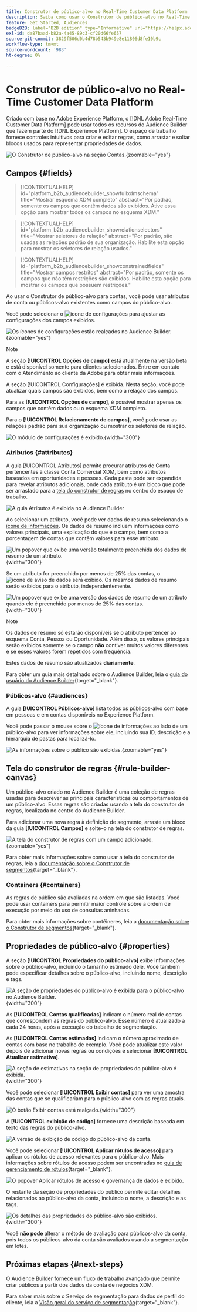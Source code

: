 ```yaml
---
title: Construtor de público-alvo no Real-Time Customer Data Platform
description: Saiba como usar o Construtor de público-alvo no Real-Time Customer Data Platform para criar públicos-alvo.
feature: Get Started, Audiences
badgeB2B: label="B2B edition" type="Informative" url="https://helpx.adobe.com/br/legal/product-descriptions/real-time-customer-data-platform-b2b-edition-prime-and-ultimate-packages.html newtab=true"
exl-id: da87baad-b82a-4a45-89c3-cf20d66fe657
source-git-commit: 3829f506d0b4d78b543b949e8e11806d8fe10b9c
workflow-type: tm+mt
source-wordcount: '983'
ht-degree: 0%

---
```


# Construtor de público-alvo no Real-Time Customer Data Platform

Criado com base no Adobe Experience Platform, o [!DNL Adobe Real-Time Customer Data Platform] pode usar todos os recursos do Audience Builder que fazem parte do [!DNL Experience Platform]. O espaço de trabalho fornece controles intuitivos para criar e editar regras, como arrastar e soltar blocos usados para representar propriedades de dados.

![O Construtor de público-alvo na seção Contas.](../assets/segmentation/audience-builder/audience-builder.png){zoomable="yes"}

## Campos {#fields}

>[!CONTEXTUALHELP]
>id="platform_b2b_audiencebuilder_showfullxdmschema"
>title="Mostrar esquema XDM completo"
>abstract="Por padrão, somente os campos que contêm dados são exibidos. Ative essa opção para mostrar todos os campos no esquema XDM."

>[!CONTEXTUALHELP]
>id="platform_b2b_audiencebuilder_showrelationselectors"
>title="Mostrar seletores de relação"
>abstract="Por padrão, são usadas as relações padrão de sua organização. Habilite esta opção para mostrar os seletores de relação usados."

>[!CONTEXTUALHELP]
>id="platform_b2b_audiencebuilder_showconstrainedfields"
>title="Mostrar campos restritos"
>abstract="Por padrão, somente os campos que não têm restrições são exibidos. Habilite esta opção para mostrar os campos que possuem restrições."

Ao usar o Construtor de público-alvo para contas, você pode usar atributos de conta ou públicos-alvo existentes como campos do público-alvo.

Você pode selecionar o ![ícone de configurações](../../images/icons/settings.png) para ajustar as configurações dos campos exibidos.

![Os ícones de configurações estão realçados no Audience Builder.](../assets/segmentation/audience-builder/select-settings.png){zoomable="yes"}

>[!NOTE]
>
>A seção **[!UICONTROL Opções de campo]** está atualmente na versão beta e está disponível somente para clientes selecionados. Entre em contato com o Atendimento ao cliente da Adobe para obter mais informações.

A seção [!UICONTROL Configurações] é exibida. Nesta seção, você pode atualizar quais campos são exibidos, bem como a relação dos campos.

Para as **[!UICONTROL Opções de campo]**, é possível mostrar apenas os campos que contêm dados ou o esquema XDM completo.

Para o **[!UICONTROL Relacionamento de campos]**, você pode usar as relações padrão para sua organização ou mostrar os seletores de relação.

![O módulo de configurações é exibido.](../assets/segmentation/audience-builder/settings.png){width="300"}

### Atributos {#attributes}

A guia [!UICONTROL Atributos] permite procurar atributos de Conta pertencentes à classe Conta Comercial XDM, bem como atributos baseados em oportunidades e pessoas. Cada pasta pode ser expandida para revelar atributos adicionais, onde cada atributo é um bloco que pode ser arrastado para a [tela do construtor de regras](#rule-builder-canvas) no centro do espaço de trabalho.

![A guia Atributos é exibida no Audience Builder](../assets/segmentation/audience-builder/attributes.png)

Ao selecionar um atributo, você pode ver dados de resumo selecionando o [ícone de informações](../../images/icons/info.png). Os dados de resumo incluem informações como valores principais, uma explicação do que é o campo, bem como a porcentagem de contas que contêm valores para esse atributo.

![Um popover que exibe uma versão totalmente preenchida dos dados de resumo de um atributo.](../assets/segmentation/audience-builder/full-summary-data.png){width="300"}

Se um atributo for preenchido por menos de 25% das contas, o ![ícone de aviso de dados](../../images/icons/data-notice.png) será exibido. Os mesmos dados de resumo serão exibidos para o atributo, independentemente.

![Um popover que exibe uma versão dos dados de resumo de um atributo quando ele é preenchido por menos de 25% das contas.](../assets/segmentation/audience-builder/empty-summary-data.png){width="300"}

>[!NOTE]
>
>Os dados de resumo só estarão disponíveis se o atributo pertencer ao esquema Conta, Pessoa ou Oportunidade. Além disso, os valores principais serão exibidos somente se o campo **não** contiver muitos valores diferentes e se esses valores forem repetidos com frequência.
>
>Estes dados de resumo são atualizados **diariamente**.

Para obter um guia mais detalhado sobre o Audience Builder, leia o [guia do usuário do Audience Builder](../../segmentation/ui/segment-builder.md){target="_blank"}.

### Públicos-alvo {#audiences}

A guia **[!UICONTROL Públicos-alvo]** lista todos os públicos-alvo com base em pessoas e em contas disponíveis no Experience Platform.

Você pode passar o mouse sobre o ![ícone de informações](../../images/icons/info.png) ao lado de um público-alvo para ver informações sobre ele, incluindo sua ID, descrição e a hierarquia de pastas para localizá-lo.

![As informações sobre o público são exibidas.](../assets/segmentation/audience-builder/audience-information.png){zoomable="yes"}

## Tela do construtor de regras {#rule-builder-canvas}

Um público-alvo criado no Audience Builder é uma coleção de regras usadas para descrever as principais características ou comportamentos de um público-alvo. Essas regras são criadas usando a tela do construtor de regras, localizada no centro do Audience Builder.

Para adicionar uma nova regra à definição de segmento, arraste um bloco da guia **[!UICONTROL Campos]** e solte-o na tela do construtor de regras.

![A tela do construtor de regras com um campo adicionado.](../assets/segmentation/audience-builder/added-field.png){zoomable="yes"}

Para obter mais informações sobre como usar a tela do construtor de regras, leia a [documentação sobre o Construtor de segmentos](../../segmentation/ui/segment-builder.md#rule-builder-canvas){target="_blank"}.

### Containers {#containers}

As regras de público são avaliadas na ordem em que são listadas. Você pode usar containers para permitir maior controle sobre a ordem de execução por meio do uso de consultas aninhadas.

Para obter mais informações sobre contêineres, leia a [documentação sobre o Construtor de segmentos](../../segmentation/ui/segment-builder.md#containers){target="_blank"}.

## Propriedades de público-alvo {#properties}

A seção **[!UICONTROL Propriedades do público-alvo]** exibe informações sobre o público-alvo, incluindo o tamanho estimado dele. Você também pode especificar detalhes sobre o público-alvo, incluindo nome, descrição e tags.

![A seção de propriedades do público-alvo é exibida para o público-alvo no Audience Builder.](../assets/segmentation/audience-builder/audience-properties.png){width="300"}

As **[!UICONTROL Contas qualificadas]** indicam o número real de contas que correspondem às regras do público-alvo. Esse número é atualizado a cada 24 horas, após a execução do trabalho de segmentação.

As **[!UICONTROL Contas estimadas]** indicam o número aproximado de contas com base no trabalho de exemplo. Você pode atualizar este valor depois de adicionar novas regras ou condições e selecionar **[!UICONTROL Atualizar estimativa]**.

![A seção de estimativas na seção de propriedades do público-alvo é exibida.](../assets/segmentation/audience-builder/account-estimates.png){width="300"}

Você pode selecionar **[!UICONTROL Exibir contas]** para ver uma amostra das contas que se qualificariam para o público-alvo com as regras atuais.

![O botão Exibir contas está realçado.](../assets/segmentation/audience-builder/view-accounts.png){width="300"}

A **[!UICONTROL exibição de código]** fornece uma descrição baseada em texto das regras do público-alvo.

![A versão de exibição de código do público-alvo da conta.](../assets/segmentation/audience-builder/code-view.png)

Você pode selecionar **[!UICONTROL Aplicar rótulos de acesso]** para aplicar os rótulos de acesso relevantes para o público-alvo. Mais informações sobre rótulos de acesso podem ser encontradas no [guia de gerenciamento de rótulos](../../access-control/abac/ui/labels.md){target="_blank"}.

![O popover Aplicar rótulos de acesso e governança de dados é exibido.](../assets/segmentation/audience-builder/apply-access-labels.png)

O restante da seção de propriedades do público permite editar detalhes relacionados ao público-alvo da conta, incluindo o nome, a descrição e as tags.

![Os detalhes das propriedades do público-alvo são exibidos.](../assets/segmentation/audience-builder/audience-details.png){width="300"}

Você **não pode** alterar o método de avaliação para públicos-alvo da conta, pois todos os públicos-alvo da conta são avaliados usando a segmentação em lotes.

## Próximas etapas {#next-steps}

O Audience Builder fornece um fluxo de trabalho avançado que permite criar públicos a partir dos dados da conta de negócios XDM.

Para saber mais sobre o Serviço de segmentação para dados de perfil do cliente, leia a [Visão geral do serviço de segmentação](../../segmentation/home.md){target="_blank"}.

